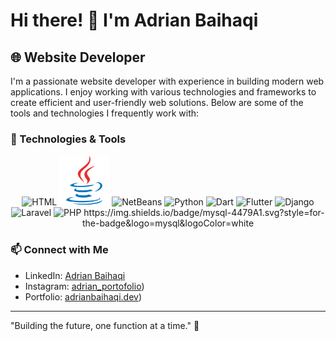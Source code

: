 # Hi there! 👋 I'm Adrian Baihaqi

## 🌐 Website Developer

I'm a passionate website developer with experience in building modern web applications. I enjoy working with various technologies and frameworks to create efficient and user-friendly web solutions. Below are some of the tools and technologies I frequently work with:

### 🚀 Technologies & Tools

<p align="center">
  <img src="https://img.shields.io/badge/-black?style=flat-square&logo=html5&logoColor=orange&label=" alt="HTML" height="80"/>
  <img src="https://raw.githubusercontent.com/devicons/devicon/master/icons/java/java-original.svg" alt="Java" height="80"/>
  <img src="https://img.shields.io/badge/-black?style=flat-square&logo=apache-netbeans-ide&logoColor=blue&label=" alt="NetBeans" height="80"/>
  <img src="https://img.shields.io/badge/-black?style=flat-square&logo=python&logoColor=yellow&label=" alt="Python" height="80"/>
  <img src="https://img.shields.io/badge/-black?style=flat-square&logo=dart&logoColor=blue&label=" alt="Dart" height="80"/>
  <img src="https://img.shields.io/badge/-black?style=flat-square&logo=flutter&logoColor=lightblue&label=" alt="Flutter" height="80"/>
  <img src="https://img.shields.io/badge/-black?style=flat-square&logo=django&logoColor=green&label=" alt="Django" height="80"/>
  <img src="https://img.shields.io/badge/-black?style=flat-square&logo=laravel&logoColor=red&label=" alt="Laravel" height="80"/>
  <img src="https://img.shields.io/badge/-black?style=flat-square&logo=php&logoColor=blue&label=" alt="PHP" height="80"/>
  https://img.shields.io/badge/mysql-4479A1.svg?style=for-the-badge&logo=mysql&logoColor=white
</p>

### 📫 Connect with Me

- LinkedIn: [Adrian Baihaqi](https://www.linkedin.com/in/adrianbaihaqi/)
- Instagram: [adrian_portofolio](https://www.instagram.com/adrian_portofolio/))
- Portfolio: [adrianbaihaqi.dev](https://krncw5936.github.io/porto2/))

---

"Building the future, one function at a time." 🌟
